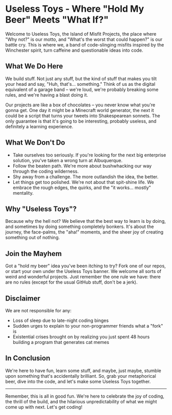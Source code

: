 # Useless Toys - Where "Hold My Beer" Meets "What If?"

Welcome to Useless Toys, the Island of Misfit Projects, the place where "Why not?" is our motto, and "What's the worst that could happen?" is our battle cry. This is where we, a band of code-slinging misfits inspired by the Winchester spirit, turn caffeine and questionable ideas into code.

## What We Do Here

We build stuff. Not just any stuff, but the kind of stuff that makes you tilt your head and say, "Huh, that's... something." Think of us as the digital equivalent of a garage band – we're loud, we're probably breaking some rules, and we're having a blast doing it.

Our projects are like a box of chocolates – you never know what you're gonna get. One day it might be a Minecraft world generator, the next it could be a script that turns your tweets into Shakespearean sonnets. The only guarantee is that it's going to be interesting, probably useless, and definitely a learning experience.

## What We Don't Do

*   Take ourselves too seriously. If you're looking for the next big enterprise solution, you've taken a wrong turn at Albuquerque.
*   Follow the beaten path. We're more about bushwhacking our way through the coding wilderness.
*   Shy away from a challenge. The more outlandish the idea, the better.
*   Let things get too polished. We're not about that spit-shine life. We embrace the rough edges, the quirks, and the "it works... mostly" mentality.

## Why "Useless Toys"?

Because why the hell not? We believe that the best way to learn is by doing, and sometimes by doing something completely bonkers. It's about the journey, the face-palms, the "aha!" moments, and the sheer joy of creating something out of nothing.

## Join the Mayhem

Got a "hold my beer" idea you've been itching to try? Fork one of our repos, or start your own under the Useless Toys banner. We welcome all sorts of weird and wonderful projects. Just remember the one rule we have: there are no rules (except for the usual GitHub stuff, don't be a jerk).

## Disclaimer

We are not responsible for any:

*   Loss of sleep due to late-night coding binges
*   Sudden urges to explain to your non-programmer friends what a "fork" is
*   Existential crises brought on by realizing you just spent 48 hours building a program that generates cat memes

## In Conclusion

We're here to have fun, learn some stuff, and maybe, just maybe, stumble upon something that's accidentally brilliant. So, grab your metaphorical beer, dive into the code, and let's make some Useless Toys together.

---

Remember, this is all in good fun. We're here to celebrate the joy of coding, the thrill of the build, and the hilarious unpredictability of what we might come up with next. Let's get coding!
